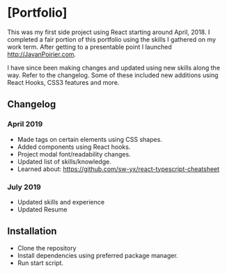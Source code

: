 # [Portfolio]

This was my first side project using React starting around April, 2018. I completed a fair portion of this portfolio using the skills I gathered on my work term. After getting to a presentable point I launched http://JavanPoirier.com. 

I have since been making changes and updated using new skills along the way. Refer to the changelog. Some of these included new additions using React Hooks, CSS3 features and more.

## Changelog
### April 2019 
* Made tags on certain elements using CSS shapes.
* Added components using React hooks.
* Project modal font/readability changes.
* Updated list of skills/knowledge.
* Learned about: https://github.com/sw-yx/react-typescript-cheatsheet

### July 2019 
* Updated skills and experience
* Updated Resume

## Installation
* Clone the repository
* Install dependencies using preferred package manager.
* Run start script.